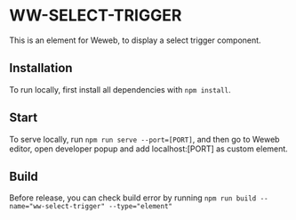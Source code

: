 # WW-SELECT-TRIGGER

This is an element for Weweb, to display a select trigger component.

## Installation

To run locally, first install all dependencies with `npm install`.

## Start

To serve locally, run `npm run serve --port=[PORT]`, and then go to Weweb editor, open developer popup and add localhost:[PORT] as custom element.

## Build

Before release, you can check build error by running `npm run build --name="ww-select-trigger" --type="element"`
